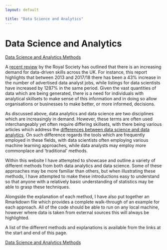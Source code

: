 ```yaml
---
layout: default

title: "Data Science and Analytics"
---
```



# Data Science and Analytics


[Data Science and Analytics Methods](https://benjburgess.github.io/data/index)

A [recent review](https://royalsociety.org/-/media/policy/projects/dynamics-of-data-science/dynamics-of-data-science-skills-report.pdf) by the Royal Society has outlined that there is an increasing demand for data-driven skills across the UK. For instance, this report highlights that between 2013 and 2017/18 there has been a 43% increase in the number of advertised data analyst jobs, while listings for data scientists have increased by 1287% in the same period. Given the vast quantities of data which are being generated, there is a need for individuals with analytical skillsets to make sense of this information and in doing so allow organisations or businesses to make better, or more informed, decisions.

As discussed above, data analytics and data science are two disciplines which are increasingly in demand. However, these terms are often used interchangeably yet often require differing skillsets, with there being various articles which address the [differences between data science and data analytics](https://www.coursera.org/articles/data-analyst-vs-data-scientist-whats-the-difference). On such difference regards the tools which are frequently employed in these fields, with data scientists often employing various machine learning approaches, while data analysts may employ more commonplace and ‘traditional’ methods. 

Within this website I have attempted to showcase and outline a variety of different methods from both data analytics and data science. Some of these approaches may be more familiar than others, but when illustrating these methods, I have attempted to make these introductions easy to understand so that anyone with a relatively basic understanding of statistics may be able to grasp these techniques.

Alongside the explanation of each method, I have also put together an Rmarkdown file which provides a complete walk-through of an example for each approach. All of the code should be able to run on any local machine, however where data is taken from external sources this will always be highlighted. 

A list of the different methods and explanations is available from the links at the start and end of this page.

[Data Science and Analytics Methods](link-to-page)





